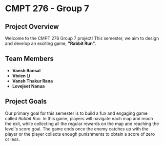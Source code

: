 # CMPT 276 - Group 7

## Project Overview
Welcome to the CMPT 276 Group 7 project! This semester, we aim to design and develop an exciting game, **"Rabbit Run"**.

## Team Members
- **Vansh Bansal**
- **Vivien Li**
- **Vansh Thakur Rana**
- **Lovejeet Nanua**

## Project Goals
Our primary goal for this semester is to build a fun and engaging game called *Rabbit Run*. In this game, players will navigate each map and reach the exit, while collecting all the regular rewards on the map and reaching the level's score goal. The game ends once the enemy catches up with the player or the player collects enough punishments to obtain a score of zero or less.